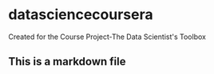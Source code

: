 datasciencecoursera
===================

Created for the Course Project-The Data Scientist's Toolbox
## This is a markdown file
